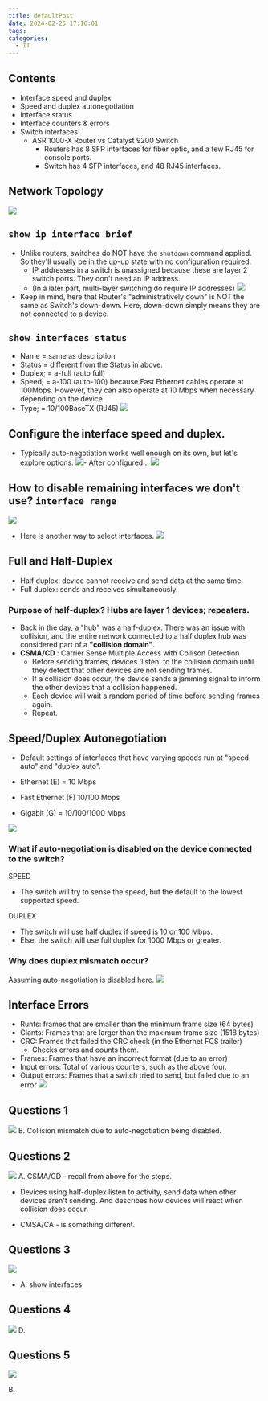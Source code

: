 ```yaml
---
title: defaultPost
date: 2024-02-25 17:16:01
tags: 
categories:
  - IT
---
```

## Contents
- Interface speed and duplex
- Speed and duplex autonegotiation
- Interface status 
- Interface counters & errors
- Switch interfaces:
	- ASR 1000-X Router vs Catalyst 9200 Switch 
		- Routers has 8 SFP interfaces for fiber optic, and a few RJ45 for console ports.
		- Switch has 4 SFP interfaces, and 48 RJ45 interfaces.


## Network Topology

![](../../images/Pasted%20image%2020240225175829.png)


## `show ip interface brief`

- Unlike routers, switches do NOT have the `shutdown` command applied. So they'll usually be in the up-up state with no configuration required. 
	- IP addresses in a switch is unassigned because these are layer 2 switch ports. They don't need an IP address.
	- (In a later part, multi-layer switching do require IP addresses)
![](../../images/Pasted%20image%2020240225175940.png)
- Keep in mind, here that Router's "administratively down" is NOT the same as Switch's down-down. Here, down-down simply means they are not connected to a device. 


## `show interfaces status`

- Name = same as description
- Status = different from the Status in above.
- Duplex; = a-full (auto full) 
- Speed; = a-100 (auto-100) because Fast Ethernet cables operate at 100Mbps. However, they can also operate at 10 Mbps when necessary depending on the device.
- Type; = 10/100BaseTX (RJ45) 
![](../../images/Pasted%20image%2020240225180246.png)

## Configure the interface speed and duplex.
- Typically auto-negotiation works well enough on its own, but let's explore options.
![](../../images/Pasted%20image%2020240225180658.png)- After configured... 
![](../../images/Pasted%20image%2020240225180722.png)

## How to disable remaining interfaces we don't use? `interface range`

![](../../images/Pasted%20image%2020240225180840.png)

- Here is another way to select interfaces. 
![](../../images/Pasted%20image%2020240225180945.png)



## Full and Half-Duplex
- Half duplex: device cannot receive and send data at the same time. 
- Full duplex: sends and receives simultaneously. 

### Purpose of half-duplex? Hubs are layer 1 devices; repeaters. 
- Back in the day, a "hub" was a half-duplex. There was an issue with collision, and the entire network connected to a half duplex hub was considered part of a **"collision domain"**. 
- **CSMA/CD** : Carrier Sense Multiple Access with Collison Detection 
	- Before sending frames, devices 'listen' to the collision domain until they detect that other devices are not sending frames.
	- If a collision does occur, the device sends a jamming signal to inform the other devices that a collision happened.
	- Each device will wait a random period of time before sending frames again. 
	- Repeat. 

## Speed/Duplex Autonegotiation
- Default settings of interfaces that have varying speeds run at "speed auto" and "duplex auto".

- Ethernet (E) = 10 Mbps
- Fast Ethernet (F) 10/100 Mbps
- Gigabit (G) = 10/100/1000 Mbps

![](../../images/Pasted%20image%2020240225184052.png)

### What if auto-negotiation is disabled on the device connected to the switch? 

SPEED
- The switch will try to sense the speed, but the default to the lowest supported speed. 

DUPLEX
- The switch will use half duplex if speed is 10 or 100 Mbps.
- Else, the switch will use full duplex for 1000 Mbps or greater. 



### Why does duplex mismatch occur? 
Assuming auto-negotiation is disabled here.
![](../../images/Pasted%20image%2020240225185559.png)

## Interface Errors 

- Runts: frames that are smaller than the minimum frame size (64 bytes)
- Giants: Frames that are larger than the maximum frame size (1518 bytes)
- CRC: Frames that failed the CRC check (in the Ethernet FCS trailer)
	- Checks errors and counts them.
- Frames: Frames that have an incorrect format (due to an error)
- Input errors: Total of various counters, such as the above four.
- Output errors: Frames that a switch tried to send, but failed due to an error
![](../../images/Pasted%20image%2020240225185645.png)




## Questions 1

![](../../images/Pasted%20image%2020240225190305.png)
B. Collision mismatch due to auto-negotiation being disabled. 

## Questions 2
![](../../images/Pasted%20image%2020240225190346.png)
A. CSMA/CD - recall from above for the steps.
- Devices using half-duplex listen to activity, send data when other devices aren't sending. And describes how devices will react when collision does occur. 

- CMSA/CA - is something different. 

## Questions 3

![](../../images/Pasted%20image%2020240225190455.png)
- A. show interfaces

## Questions 4

![](../../images/Pasted%20image%2020240225190637.png)
D. 

## Questions 5

![](../../images/Pasted%20image%2020240225191346.png)

B.